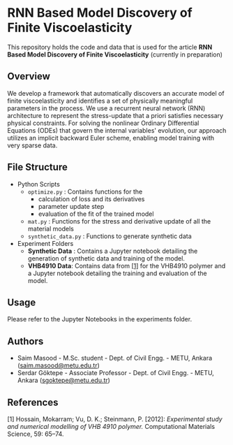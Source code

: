 # RNN Based Model Discovery of Finite Viscoelasticity

This repository holds the code and data that is used for the article **RNN Based Model Discovery of Finite Viscoelasticity** (currently in preparation)

## Overview

We develop a framework that automatically discovers an accurate model of finite viscoelasticity and identifies a set of physically meaningful parameters in the process. We use a recurrent neural network (RNN) architecture to represent the stress-update that a priori satisfies necessary physical constraints. For solving the nonlinear Ordinary Differential Equations (ODEs) that govern the internal variables' evolution, our approach utilizes an implicit backward Euler scheme, enabling model training with very sparse data.

## File Structure

* Python Scripts
    * `optimize.py` : Contains functions for the 
        * calculation of loss and its derivatives
        * parameter update step
        * evaluation of the fit of the trained model
    * `mat.py` : Functions for the stress and derivative update of all the material models
    * `synthetic_data.py` : Functions to generate synthetic data
* Experiment Folders
    * **Synthetic Data** : Contains  a Jupyter notebook detailing the generation of synthetic data and training of the model.
    * **VHB4910 Data**: Contains data from [[1]](#1) for the VHB4910 polymer and a Jupyter notebook detailing the training and evaluation of the model.

## Usage
Please refer to the Jupyter Notebooks in the experiments folder.

## Authors

* Saim Masood - M.Sc. student - Dept. of Civil Engg. - METU, Ankara (saim.masood@metu.edu.tr)
* Serdar Göktepe - Associate Professor - Dept. of Civil Engg. - METU, Ankara (sgoktepe@metu.edu.tr)

## References

<a id="1">[1]</a>
    Hossain, Mokarram; Vu, D. K.; Steinmann, P. [2012]: *Experimental study and numerical
    modelling of VHB 4910 polymer.* Computational Materials Science, 59: 65–74.

